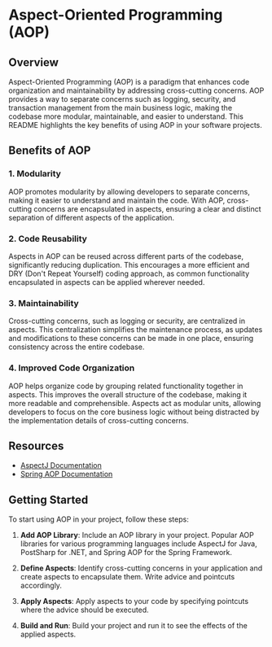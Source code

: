 # Aspect-Oriented Programming (AOP) 

## Overview

Aspect-Oriented Programming (AOP) is a paradigm that enhances code organization and maintainability by addressing cross-cutting concerns. AOP provides a way to separate concerns such as logging, security, and transaction management from the main business logic, making the codebase more modular, maintainable, and easier to understand.
This README highlights the key benefits of using AOP in your software projects.

## Benefits of AOP

### 1. Modularity

AOP promotes modularity by allowing developers to separate concerns, making it easier to understand and maintain the code. With AOP, cross-cutting concerns are encapsulated in aspects, ensuring a clear and distinct separation of different aspects of the application.

### 2. Code Reusability

Aspects in AOP can be reused across different parts of the codebase, significantly reducing duplication. This encourages a more efficient and DRY (Don't Repeat Yourself) coding approach, as common functionality encapsulated in aspects can be applied wherever needed.

### 3. Maintainability

Cross-cutting concerns, such as logging or security, are centralized in aspects. This centralization simplifies the maintenance process, as updates and modifications to these concerns can be made in one place, ensuring consistency across the entire codebase.

### 4. Improved Code Organization

AOP helps organize code by grouping related functionality together in aspects. This improves the overall structure of the codebase, making it more readable and comprehensible. Aspects act as modular units, allowing developers to focus on the core business logic without being distracted by the implementation details of cross-cutting concerns.


## Resources

- [AspectJ Documentation](https://www.eclipse.org/aspectj/doc/released/progguide/index.html)
- [Spring AOP Documentation](https://docs.spring.io/spring-framework/docs/current/reference/html/core.html#aop)

## Getting Started

To start using AOP in your project, follow these steps:

1. **Add AOP Library**: Include an AOP library in your project. Popular AOP libraries for various programming languages include AspectJ for Java, PostSharp for .NET, and Spring AOP for the Spring Framework.

2. **Define Aspects**: Identify cross-cutting concerns in your application and create aspects to encapsulate them. Write advice and pointcuts accordingly.

3. **Apply Aspects**: Apply aspects to your code by specifying pointcuts where the advice should be executed.

4. **Build and Run**: Build your project and run it to see the effects of the applied aspects.



